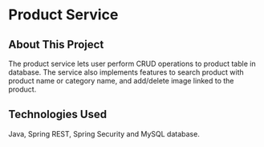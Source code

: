 # Product Service
## About This Project
The product service lets user perform CRUD operations to product table in database.
The service also implements features to search product with product name or category name, and add/delete image linked to the product.
## Technologies Used
Java, Spring REST, Spring Security and MySQL database.
